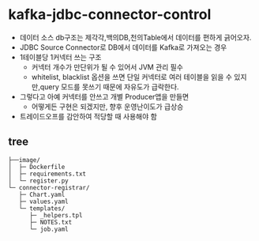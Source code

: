 # kafka-jdbc-connector-control

- 데이터 소스 db구조는 제각각,백의DB,천의Table에서 데이터를 편하게 긁어오자.
- JDBC Source Connector로 DB에서 데이터를 Kafka로 가져오는 경우
- 1테이블당 1커넥터 쓰는 구조
  - 커넥터 개수가 만단위가 될 수 있어서 JVM 관리 필수
  - whitelist, blacklist 옵션을 쓰면 단일 커넥터로 여러 테이블을 읽을 수 있지만,query 모드를 못쓰기 때문에 자유도가 급락한다.
- 그렇다고 아예 커넥터를 안쓰고 개별 Producer앱을 만들면
  - 어떻게든 구현은 되겠지만, 향후 운영난이도가 급상승
- 트레이드오프를 감안하여 적당할 때 사용해야 함

## tree

```
├──image/
│  ├─ Dockerfile
│  ├─ requirements.txt
│  └─ register.py
└─ connector-registrar/
   ├─ Chart.yaml
   ├─ values.yaml
   └─ templates/
      ├─ _helpers.tpl
      ├─ NOTES.txt
      └─ job.yaml
```